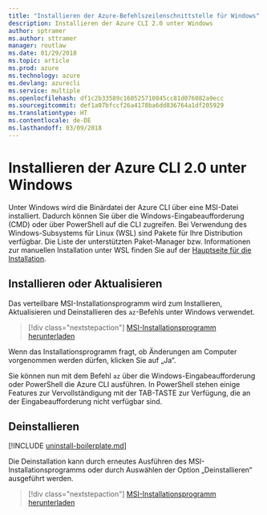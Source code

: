 ```yaml
---
title: "Installieren der Azure-Befehlszeilenschnittstelle für Windows"
description: Installieren der Azure CLI 2.0 unter Windows
author: sptramer
ms.author: sttramer
manager: routlaw
ms.date: 01/29/2018
ms.topic: article
ms.prod: azure
ms.technology: azure
ms.devlang: azurecli
ms.service: multiple
ms.openlocfilehash: df1c2b33589c160525710845cc81d076082a9ecc
ms.sourcegitcommit: def1a07bfccf26a4178ba6dd836764a1df205929
ms.translationtype: HT
ms.contentlocale: de-DE
ms.lasthandoff: 03/09/2018
---
```

# <a name="install-azure-cli-20-on-windows"></a>Installieren der Azure CLI 2.0 unter Windows

Unter Windows wird die Binärdatei der Azure CLI über eine MSI-Datei installiert. Dadurch können Sie über die Windows-Eingabeaufforderung (CMD) oder über PowerShell auf die CLI zugreifen.
Bei Verwendung des Windows-Subsystems für Linux (WSL) sind Pakete für Ihre Distribution verfügbar. Die Liste der unterstützten Paket-Manager bzw. Informationen zur manuellen Installation unter WSL finden Sie auf der [Hauptseite für die Installation](install-azure-cli.md).

## <a name="install-or-update"></a>Installieren oder Aktualisieren

Das verteilbare MSI-Installationsprogramm wird zum Installieren, Aktualisieren und Deinstallieren des `az`-Befehls unter Windows verwendet.

> [!div class="nextstepaction"]
> [MSI-Installationsprogramm herunterladen](https://aka.ms/installazurecliwindows)

Wenn das Installationsprogramm fragt, ob Änderungen am Computer vorgenommen werden dürfen, klicken Sie auf „Ja“.

Sie können nun mit dem Befehl `az` über die Windows-Eingabeaufforderung oder PowerShell die Azure CLI ausführen. In PowerShell stehen einige Features zur Vervollständigung mit der TAB-TASTE zur Verfügung, die an der Eingabeaufforderung nicht verfügbar sind.

## <a name="uninstall"></a>Deinstallieren

[!INCLUDE [uninstall-boilerplate.md](includes/uninstall-boilerplate.md)]

Die Deinstallation kann durch erneutes Ausführen des MSI-Installationsprogramms oder durch Auswählen der Option „Deinstallieren“ ausgeführt werden.

> [!div class="nextstepaction"]
> [MSI-Installationsprogramm herunterladen](https://aka.ms/installazurecliwindows)
